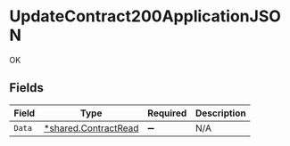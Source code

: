# UpdateContract200ApplicationJSON

OK


## Fields

| Field                                                       | Type                                                        | Required                                                    | Description                                                 |
| ----------------------------------------------------------- | ----------------------------------------------------------- | ----------------------------------------------------------- | ----------------------------------------------------------- |
| `Data`                                                      | [*shared.ContractRead](../../models/shared/contractread.md) | :heavy_minus_sign:                                          | N/A                                                         |